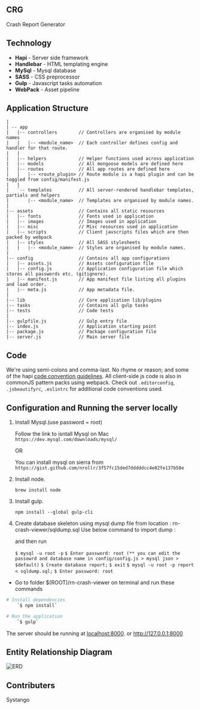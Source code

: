## CRG
Crash Report Generator


## Technology

- **Hapi** - Server side framework
- **Handlebar** - HTML templating engine
- **MySql** - Mysql database
- **SASS** - CSS preprocessor 
- **Gulp** - Javascript tasks automation
- **WebPack** - Asset pipeline


## Application Structure

```
|
| -- app
|   |-- controllers        // Controllers are organised by module names
|   |   |-- <module_name>  // Each controller defines config and handler for that route.
|   |
|   |-- helpers            // Helper functions used across application
|   |-- models             // All mongoose models are defined here
|   |-- routes             // All app routes are defined here
|   |   |-- <route_plugin> // Route module is a hapi plugin and can be toggled from config/manifest.js
|   |
|   `-- templates          // All server-rendered handlebar templates, partials and helpers
|       |-- <module_name>  // Templates are organised by module names.
|   
|-- assets                 // Contains all static resources 
|   |-- fonts              // Fonts used in application
|   |-- images             // Images used in application
|   |-- misc               // Misc resources used in application
|   |-- scripts            // Client javscripts files which are then packed by webpack
|   |-- styles             // All SASS stylesheets
|   |   |-- <module_name>  // Styles are organised by module names.
|   
|-- config                 // Contains all app configurations
|   |-- assets.js          // Assets configuration file
|   |-- config.js          // Application configuration file which stores all passwords etc. (gitignore).
|   |-- manifest.js        // App manifest file listing all plugins and load order. 
|   |-- meta.js            // App metadata file. 
|   
|-- lib                    // Core application lib/plugins 
|-- tasks                  // Contains all gulp tasks 
|-- tests                  // Code tests
|
|-- gulpfile.js            // Gulp entry file 
|-- index.js               // Application starting point
|-- package.js             // Package configuration file
|-- server.js              // Main server file
```

## Code

We're using semi-colons and comma-last. No rhyme or reason; and some of the hapi [code convention guidelines](http://hapijs.com/styleguide). All client-side js code is also in commonJS pattern packs using webpack. Check out `.editorconfig`, `.jsbeautifyrc`, `.eslintrc` for additional code conventions used.

## Configuration and Running the server locally

1) Install Mysql.(use password = root)
    
    Follow the link to isntall Mysql on Mac
    `https://dev.mysql.com/downloads/mysql/`

    OR

    You can install mysql on sierra from
    `https://gist.github.com/nrollr/3f57fc15ded7dddddcc4e82fe137b58e`


2) Install node.

    `brew install node`

3) Install gulp.

    `npm install --global gulp-cli`

6) Create database skeleton using mysql dump file from location : rn-crash-viewer/sqldump.sql 
   Use below command to import dump :


    and then run

   `$ mysql -u root -p`
   `$ Enter password: root (** you can edit the passowrd and database name in config/config.js > mysql json > $default)`
   `$ Create database report;`
   `$ exit`
   `$ mysql -u root -p report < sqldump.sql;`
   `$ Enter password: root`


- Go to folder $(ROOT)/rn-crash-viewer on terminal and run these commands

```sh
# Install dependencies 
    `$ npm install`

# Run the application
    `$ gulp`

```
The server should be running at [localhost:8000](https://localhost:8000). or http://127.0.0.1:8000

## Entity Relationship Diagram
![ERD](https://github.com/sytango-technologies/blob/master/rn-crash-viewer/ERD.png)

## Contributers

Systango
